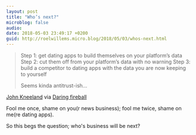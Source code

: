 ```yaml
---
layout: post
title: "Who’s next?"
microblog: false
audio: 
date: 2018-05-03 23:49:17 +0200
guid: http://roelwillems.micro.blog/2018/05/03/whos-next.html
---
```

> Step 1: get dating apps to build themselves on your platform’s data 
Step 2: cut them off from your platform’s data with no warning 
Step 3: build a competitor to dating apps with the data you are now keeping to yourself
>
> Seems kinda antitrust-ish...

[John Kneeland](https://mobile.twitter.com/SirKneeland/status/991373570730147840) via [Daring fireball](https://www.theverge.com/2018/5/1/17307782/facebook-tinder-dating-app-f8-match-okcupid)

Fool me once, shame on you(r news business); fool me twice, shame on me(re dating apps).

So this begs the question; who's business will be next?
